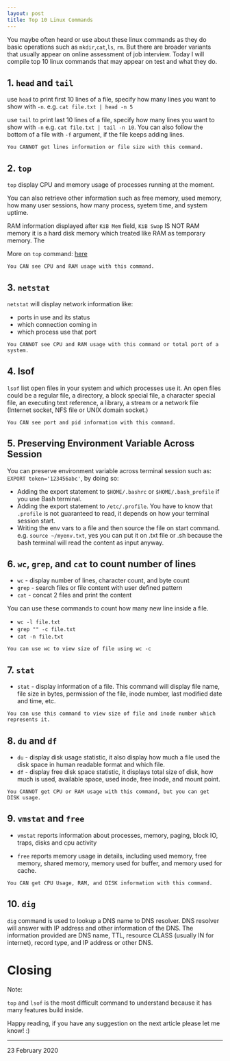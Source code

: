 ```yaml
---
layout: post
title: Top 10 Linux Commands
---
```


You maybe often heard or use about these linux commands as they do basic operations such as `mkdir`,`cat`,`ls`, `rm`. But there are broader variants that usually appear on online assessment of job interview. Today I will compile top 10 linux commands that may appear on test and what they do.

## 1. `head` and `tail`

use `head` to print first 10 lines of a file, specify how many lines you want to show with `-n`. e.g. `cat file.txt | head -n 5`

use `tail` to print last 10 lines of a file, specify how many lines you want to show with `-n` e.g. `cat file.txt | tail -n 10`. You can also follow the bottom of a file with `-f` argument, if the file keeps adding lines.

```
You CANNOT get lines information or file size with this command.
```

## 2. `top`

`top` display CPU and memory usage of processes running at the moment.

You can also retrieve other information such as free memory, used memory, how many user sessions, how many process, syetem time, and system uptime.

RAM information displayed after `KiB Mem` field, `KiB Swap` IS NOT RAM memory it is a hard disk memory which treated like RAM as temporary memory. The 

More on `top` command: [here](https://www.booleanworld.com/guide-linux-top-command/)

```
You CAN see CPU and RAM usage with this command.
```

## 3. `netstat`

`netstat` will display network information like:
- ports in use and its status
- which connection coming in
- which process use that port

```
You CANNOT see CPU and RAM usage with this command or total port of a system.
```

## 4. lsof

`lsof` list open files in your system and which processes use it. An open files could be a regular file, a directory, a block special file, a character special file, an executing  text reference, a library, a stream or a network file (Internet socket, NFS file or UNIX domain socket.)

```
You CAN see port and pid information with this command.
```

## 5. Preserving Environment Variable Across Session

You can preserve environment variable across terminal session such as:
`EXPORT token='123456abc'`, by doing so:

- Adding the export statement to `$HOME/.bashrc` or `$HOME/.bash_profile` if you use Bash terminal.
- Adding the export statement to `/etc/.profile`. You have to know that `.profile` is not guaranteed to read, it depends on how your terminal session start. 
- Writing the env vars to a file and then source the file on start command. e.g. `source ~/myenv.txt`, yes you can put it on .txt file or .sh because the bash terminal will read the content as input anyway.

## 6. `wc`, `grep`, and `cat` to count number of lines

- `wc` - display number of lines, character count, and byte count
- `grep` - search files or file content with user defined pattern
- `cat` - concat 2 files and print the content

You can use these commands to count how many new line inside a file.

- `wc -l file.txt`
- `grep "" -c file.txt`
- `cat -n file.txt`

```
You can use wc to view size of file using wc -c
```

## 7. `stat`

- `stat` - display information of a file. This command will display file name, file size in bytes, permission of the file, inode number, last modified date and time, etc.  

```
You can use this command to view size of file and inode number which represents it.
```

## 8. `du` and `df`

- `du` - display disk usage statistic, it also display how much a file used the disk space in human readable format and which file.
- `df` - display free disk space statistic, it displays total size of disk, how much is used, available space, used inode, free inode, and mount point.

```
You CANNOT get CPU or RAM usage with this command, but you can get DISK usage.
```

## 9. `vmstat` and `free`

- `vmstat` reports  information about processes, memory, paging, block IO, traps, disks and cpu activity

- `free` reports memory usage in details, including used memory, free memory, shared memory, memory used for buffer, and memory used for cache.

```
You CAN get CPU Usage, RAM, and DISK information with this command.
```

## 10. `dig`

`dig` command is used to lookup a DNS name to DNS resolver. DNS resolver will answer with IP address and other information of the DNS. The information provided are DNS name, TTL, resource CLASS (usually IN for internet), record type, and IP address or other DNS.

# Closing

Note:

`top` and `lsof` is the most difficult command to understand because it has many features build inside.

Happy reading, if you have any suggestion on the next article please let me know! :)

<hr>

23 February 2020